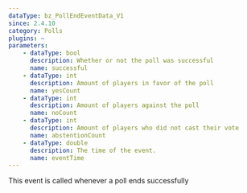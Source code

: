 ```yaml
---
dataType: bz_PollEndEventData_V1
since: 2.4.10
category: Polls
plugins: ~
parameters:
    - dataType: bool
      description: Whether or not the poll was successful
      name: successful
    - dataType: int
      description: Amount of players in favor of the poll
      name: yesCount
    - dataType: int
      description: Amount of players against the poll
      name: noCount
    - dataType: int
      description: Amount of players who did not cast their vote
      name: abstentionCount
    - dataType: double
      description: The time of the event.
      name: eventTime
---
```


This event is called whenever a poll ends successfully
